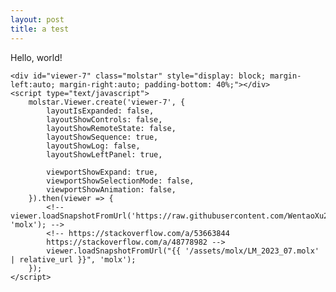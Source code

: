 ```yaml
---
layout: post
title: a test
---
```


Hello, world!

<div class="l-page">
    <style>
        .molstar {
            position: relative;
            padding-bottom: 56.25%;
        }
    </style>
    <link rel="stylesheet" type="text/css" href="https://molstar.org/viewer/molstar.css" />
    <script type="text/javascript" src="https://molstar.org/viewer/molstar.js"></script>

    <div id="viewer-7" class="molstar" style="display: block; margin-left:auto; margin-right:auto; padding-bottom: 40%;"></div>
    <script type="text/javascript">
        molstar.Viewer.create('viewer-7', {
            layoutIsExpanded: false,
            layoutShowControls: false,
            layoutShowRemoteState: false,
            layoutShowSequence: true,
            layoutShowLog: false,
            layoutShowLeftPanel: true,

            viewportShowExpand: true,
            viewportShowSelectionMode: false,
            viewportShowAnimation: false,
        }).then(viewer => {
            <!-- viewer.loadSnapshotFromUrl('https://raw.githubusercontent.com/WentaoXu22/wentaoxu22.github.io/master/assets/molx/LM_2023_07.molx', 'molx'); -->
            <!-- https://stackoverflow.com/a/53663844
            https://stackoverflow.com/a/48778982 -->
            viewer.loadSnapshotFromUrl("{{ '/assets/molx/LM_2023_07.molx' | relative_url }}", 'molx');
        });
    </script>
</div>
